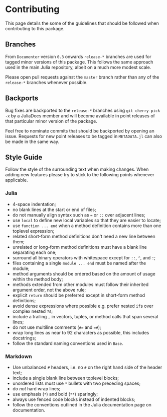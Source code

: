 # Contributing

This page details the some of the guidelines that should be followed when contributing to this package.

## Branches

From `Documenter` version `0.3` onwards `release-*` branches are used for tagged minor versions of this package. This follows the same approach used in the main Julia repository, albeit on a much more modest scale.

Please open pull requests against the `master` branch rather than any of the `release-*` branches whenever possible.

## Backports

Bug fixes are backported to the `release-*` branches using `git cherry-pick -x` by a JuliaDocs member and will become available in point releases of that particular minor version of the package.

Feel free to nominate commits that should be backported by opening an issue. Requests for new point releases to be tagged in `METADATA.jl` can also be made in the same way.

## Style Guide

Follow the style of the surrounding text when making changes. When adding new features please try to stick to the following points whenever applicable.

### Julia

  * 4-space indentation;
  * no blank lines at the start or end of files;
  * do not manually align syntax such as `=` or `::` over adjacent lines;
  * use `local` to define new local variables so that they are easier to locate;
  * use `function ... end` when a method definition contains more than one toplevel expression;
  * related short-form method definitions don't need a new line between them;
  * unrelated or long-form method definitions must have a blank line separating each one;
  * surround all binary operators with whitespace except for `::`, `^`, and `:`;
  * files containing a single `module ... end` must be named after the module;
  * method arguments should be ordered based on the amount of usage within the method body;
  * methods extended from other modules must follow their inherited argument order, not the above rule;
  * explicit `return` should be preferred except in short-form method definitions;
  * avoid dense expressions where possible e.g. prefer nested `if`s over complex nested `?`s;
  * include a trailing `,` in vectors, tuples, or method calls that span several lines;
  * do not use multiline comments (`#=` and `=#`);
  * wrap long lines as near to 92 characters as possible, this includes docstrings;
  * follow the standard naming conventions used in `Base`.

### Markdown

  * Use unbalanced `#` headers, i.e. no `#` on the right hand side of the header text;
  * include a single blank line between toplevel blocks;
  * unordered lists must use `*` bullets with two preceding spaces;
  * do *not* hard wrap lines;
  * use emphasis (`*`) and bold (`**`) sparingly;
  * always use fenced code blocks instead of indented blocks;
  * follow the conventions outlined in the Julia documentation page on documentation.

